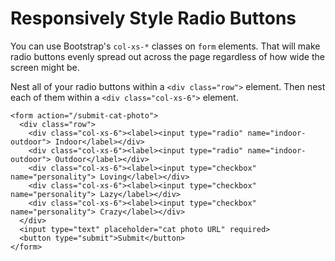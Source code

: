 # Responsively Style Radio Buttons
You can use Bootstrap's `col-xs-*` classes on `form` elements. That will make radio buttons evenly spread out across the page regardless of how wide the screen might be.

Nest all of your radio buttons within a `<div class="row">` element. Then nest each of them within a `<div class="col-xs-6">` element.

```
<form action="/submit-cat-photo">
  <div class="row">
    <div class="col-xs-6"><label><input type="radio" name="indoor-outdoor"> Indoor</label></div>
    <div class="col-xs-6"><label><input type="radio" name="indoor-outdoor"> Outdoor</label></div>
    <div class="col-xs-6"><label><input type="checkbox" name="personality"> Loving</label></div>
    <div class="col-xs-6"><label><input type="checkbox" name="personality"> Lazy</label></div>
    <div class="col-xs-6"><label><input type="checkbox" name="personality"> Crazy</label></div>
  </div>
  <input type="text" placeholder="cat photo URL" required>
  <button type="submit">Submit</button>
</form>
```
